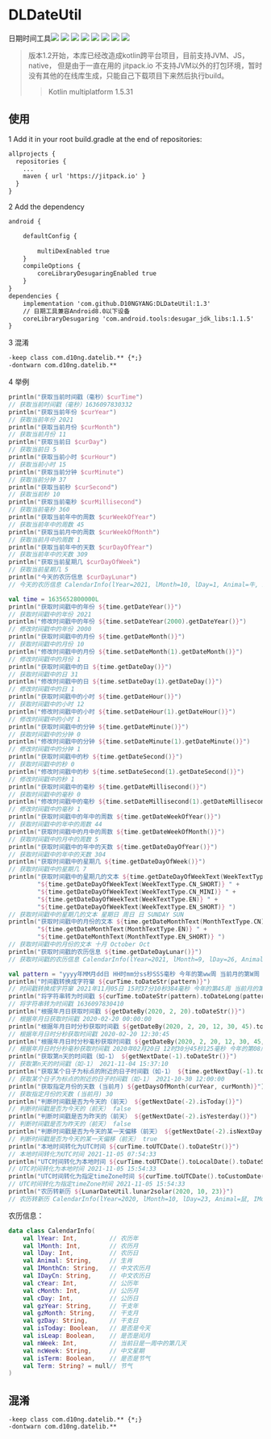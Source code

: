 # DLDateUtil
日期时间工具[![](https://jitpack.io/v/D10NGYANG/DLDateUtil.svg)](https://jitpack.io/#D10NGYANG/DLDateUtil)
![](https://camo.githubusercontent.com/b1d9ad56ab51c4ad1417e9a5ad2a8fe63bcc4755e584ec7defef83755c23f923/687474703a2f2f696d672e736869656c64732e696f2f62616467652f706c6174666f726d2d616e64726f69642d3645444238442e7376673f7374796c653d666c6174)
![](https://camo.githubusercontent.com/1fec6f0d044c5e1d73656bfceed9a78fd4121b17e82a2705d2a47f6fd1f0e3e5/687474703a2f2f696d672e736869656c64732e696f2f62616467652f706c6174666f726d2d696f732d4344434443442e7376673f7374796c653d666c6174)
![](https://camo.githubusercontent.com/700f5dcd442fd835875568c038ae5cd53518c80ae5a0cf12c7c5cf4743b5225b/687474703a2f2f696d672e736869656c64732e696f2f62616467652f706c6174666f726d2d6a766d2d4442343133442e7376673f7374796c653d666c6174)
![](https://camo.githubusercontent.com/3e0a143e39915184b54b60a2ecedec75e801f396d34b5b366c94ec3604f7e6bd/687474703a2f2f696d672e736869656c64732e696f2f62616467652f706c6174666f726d2d6a732d4638444235442e7376673f7374796c653d666c6174)
![](https://camo.githubusercontent.com/1b8313498db244646b38a4480186ae2b25464e5e8d71a1920c52b2be5212b909/687474703a2f2f696d672e736869656c64732e696f2f62616467652f706c6174666f726d2d6d61636f732d3131313131312e7376673f7374796c653d666c6174)
![](https://camo.githubusercontent.com/01bd13daf3ea3068952f50840e3f36a305803cc248af08f084cb9e37df78123d/687474703a2f2f696d672e736869656c64732e696f2f62616467652f706c6174666f726d2d77696e646f77732d3444373643442e7376673f7374796c653d666c6174)
![](https://camo.githubusercontent.com/a2c518ecf30b2c88dd6af8bbc5281b6014686b916368e6197ef2a5e1dda7adb4/687474703a2f2f696d672e736869656c64732e696f2f62616467652f706c6174666f726d2d6c696e75782d3244334636432e7376673f7374796c653d666c6174)

> 版本1.2开始，本库已经改造成kotlin跨平台项目，目前支持JVM、JS，native，
> 但是由于一直在用的 jitpack.io 不支持JVM以外的打包环境，暂时没有其他的在线库生成，只能自己下载项目下来然后执行build。
> > Kotlin multiplatform 1.5.31

## 使用
1 Add it in your root build.gradle at the end of repositories:
```xml
allprojects {
  repositories {
    ...
    maven { url 'https://jitpack.io' }
  }
}
```
2 Add the dependency
```xml
android {

    defaultConfig {
    
        multiDexEnabled true
    }
    compileOptions {
        coreLibraryDesugaringEnabled true
    }
}
dependencies {
    implementation 'com.github.D10NGYANG:DLDateUtil:1.3'
    // 日期工具兼容Android8.0以下设备
    coreLibraryDesugaring 'com.android.tools:desugar_jdk_libs:1.1.5'
}
```
3 混淆
```xml
-keep class com.d10ng.datelib.** {*;}
-dontwarn com.d10ng.datelib.**
```

4 举例
```kotlin
println("获取当前时间戳（毫秒）$curTime")
// 获取当前时间戳（毫秒）1636097830332
println("获取当前年份 $curYear")
// 获取当前年份 2021
println("获取当前月份 $curMonth")
// 获取当前月份 11
println("获取当前日 $curDay")
// 获取当前日 5
println("获取当前小时 $curHour")
// 获取当前小时 15
println("获取当前分钟 $curMinute")
// 获取当前分钟 37
println("获取当前秒 $curSecond")
// 获取当前秒 10
println("获取当前毫秒 $curMillisecond")
// 获取当前毫秒 360
println("获取当前年中的周数 $curWeekOfYear")
// 获取当前年中的周数 45
println("获取当前月中的周数 $curWeekOfMonth")
// 获取当前月中的周数 1
println("获取当前年中的天数 $curDayOfYear")
// 获取当前年中的天数 309
println("获取当前星期几 $curDayOfWeek")
// 获取当前星期几 5
println("今天的农历信息 $curDayLunar")
// 今天的农历信息 CalendarInfo(lYear=2021, lMonth=10, lDay=1, Animal=牛, IMonthCn=十月, IDayCn=初一, cYear=2021, cMonth=11, cDay=5, gzYear=辛丑, gzMonth=戊戌, gzDay=丁巳, isToday=true, isLeap=false, nWeek=5, ncWeek=星期五, isTerm=false, Term=null)

val time = 1635652800000L
println("获取时间戳中的年份 ${time.getDateYear()}")
// 获取时间戳中的年份 2021
println("修改时间戳中的年份 ${time.setDateYear(2000).getDateYear()}")
// 修改时间戳中的年份 2000
println("获取时间戳中的月份 ${time.getDateMonth()}")
// 获取时间戳中的月份 10
println("修改时间戳中的月份 ${time.setDateMonth(1).getDateMonth()}")
// 修改时间戳中的月份 1
println("获取时间戳中的日 ${time.getDateDay()}")
// 获取时间戳中的日 31
println("修改时间戳中的日 ${time.setDateDay(1).getDateDay()}")
// 修改时间戳中的日 1
println("获取时间戳中的小时 ${time.getDateHour()}")
// 获取时间戳中的小时 12
println("修改时间戳中的小时 ${time.setDateHour(1).getDateHour()}")
// 修改时间戳中的小时 1
println("获取时间戳中的分钟 ${time.getDateMinute()}")
// 获取时间戳中的分钟 0
println("修改时间戳中的分钟 ${time.setDateMinute(1).getDateMinute()}")
// 修改时间戳中的分钟 1
println("获取时间戳中的秒 ${time.getDateSecond()}")
// 获取时间戳中的秒 0
println("修改时间戳中的秒 ${time.setDateSecond(1).getDateSecond()}")
// 修改时间戳中的秒 1
println("获取时间戳中的毫秒 ${time.getDateMillisecond()}")
// 获取时间戳中的毫秒 0
println("修改时间戳中的毫秒 ${time.setDateMillisecond(1).getDateMillisecond()}")
// 修改时间戳中的毫秒 1
println("获取时间戳中的年中的周数 ${time.getDateWeekOfYear()}")
// 获取时间戳中的年中的周数 44
println("获取时间戳中的月中的周数 ${time.getDateWeekOfMonth()}")
// 获取时间戳中的月中的周数 5
println("获取时间戳中的年中的天数 ${time.getDateDayOfYear()}")
// 获取时间戳中的年中的天数 304
println("获取时间戳中的星期几 ${time.getDateDayOfWeek()}")
// 获取时间戳中的星期几 7
println("获取时间戳中的星期几的文本 ${time.getDateDayOfWeekText(WeekTextType.CN)} " +
        "${time.getDateDayOfWeekText(WeekTextType.CN_SHORT)} " +
        "${time.getDateDayOfWeekText(WeekTextType.CN_MINI)} " +
        "${time.getDateDayOfWeekText(WeekTextType.EN)} " +
        "${time.getDateDayOfWeekText(WeekTextType.EN_SHORT)} ")
// 获取时间戳中的星期几的文本 星期日 周日 日 SUNDAY SUN
println("获取时间戳中的月份的文本 ${time.getDateMonthText(MonthTextType.CN)} " +
        "${time.getDateMonthText(MonthTextType.EN)} " +
        "${time.getDateMonthText(MonthTextType.EN_SHORT)} ")
// 获取时间戳中的月份的文本 十月 October Oct
println("获取时间戳的农历信息 ${time.getDateDayLunar()}")
// 获取时间戳的农历信息 CalendarInfo(lYear=2021, lMonth=9, lDay=26, Animal=牛, IMonthCn=九月, IDayCn=廿六, cYear=2021, cMonth=10, cDay=31, gzYear=辛丑, gzMonth=戊戌, gzDay=壬子, isToday=false, isLeap=false, nWeek=7, ncWeek=星期日, isTerm=false, Term=null)

val pattern = "yyyy年MM月dd日 HH时mm分ss秒SSS毫秒 今年的第ww周 当前月的第W周 今年的第DDD天 星期E a hh"
println("时间戳转换成字符窜 ${curTime.toDateStr(pattern)}")
// 时间戳转换成字符窜 2021年11月05日 15时37分10秒384毫秒 今年的第45周 当前月的第1周 今年的第309天 星期5 PM 03
println("将字符串转为时间戳 ${curTime.toDateStr(pattern).toDateLong(pattern)}")
// 将字符串转为时间戳 1636097830410
println("根据年月日获取时间戳 ${getDateBy(2020, 2, 20).toDateStr()}")
// 根据年月日获取时间戳 2020-02-20 00:00:00
println("根据年月日时分秒获取时间戳 ${getDateBy(2020, 2, 20, 12, 30, 45).toDateStr()}")
// 根据年月日时分秒获取时间戳 2020-02-20 12:30:45
println("根据年月日时分秒毫秒获取时间戳 ${getDateBy(2020, 2, 20, 12, 30, 45, 125).toDateStr(pattern)}")
// 根据年月日时分秒毫秒获取时间戳 2020年02月20日 12时30分45秒125毫秒 今年的第08周 当前月的第3周 今年的第051天 星期4 AM 12
println("获取第n天的时间戳（如-1） ${getNextDate(-1).toDateStr()}")
// 获取第n天的时间戳（如-1） 2021-11-04 15:37:10
println("获取某个日子为标点的附近的日子时间戳（如-1） ${time.getNextDay(-1).toDateStr()}")
// 获取某个日子为标点的附近的日子时间戳（如-1） 2021-10-30 12:00:00
println("获取指定月份的天数 (当前月) ${getDaysOfMonth(curYear, curMonth)}")
// 获取指定月份的天数 (当前月) 30
println("判断时间戳是否为今天的（前天） ${getNextDate(-2).isToday()}")
// 判断时间戳是否为今天的（前天） false
println("判断时间戳是否为昨天的（前天） ${getNextDate(-2).isYesterday()}")
// 判断时间戳是否为昨天的（前天） false
println("判断时间戳是否为今天的某一天偏移（前天） ${getNextDate(-2).isNextDay(-2)}")
// 判断时间戳是否为今天的某一天偏移（前天） true
println("本地时间转化为UTC时间 ${curTime.toUTCDate().toDateStr()}")
// 本地时间转化为UTC时间 2021-11-05 07:54:33
println("UTC时间转化为本地时间 ${curTime.toUTCDate().toLocalDate().toDateStr()}")
// UTC时间转化为本地时间 2021-11-05 15:54:33
println("UTC时间转化为指定timeZone时间 ${curTime.toUTCDate().toCustomDate(+8).toDateStr()}")
// UTC时间转化为指定timeZone时间 2021-11-05 15:54:33
println("农历转新历 ${LunarDateUtil.lunar2solar(2020, 10, 23)}")
// 农历转新历 CalendarInfo(lYear=2020, lMonth=10, lDay=23, Animal=鼠, IMonthCn=十月, IDayCn=廿三, cYear=2020, cMonth=12, cDay=7, gzYear=庚子, gzMonth=戊子, gzDay=甲申, isToday=false, isLeap=false, nWeek=1, ncWeek=星期一, isTerm=true, Term=大雪)

```

农历信息：
```kotlin
data class CalendarInfo(
    val lYear: Int,         // 农历年
    val lMonth: Int,        // 农历月
    val lDay: Int,          // 农历日
    val Animal: String,     // 生肖
    val IMonthCn: String,   // 中文农历月
    val IDayCn: String,     // 中文农历日
    val cYear: Int,         // 公历年
    val cMonth: Int,        // 公历月
    val cDay: Int,          // 公历日
    val gzYear: String,     // 干支年
    val gzMonth: String,    // 干支月
    val gzDay: String,      // 干支日
    val isToday: Boolean,   // 是否是今天
    val isLeap: Boolean,    // 是否是闰月
    val nWeek: Int,         // 当前日是一周中的第几天
    val ncWeek: String,     // 中文星期
    val isTerm: Boolean,    // 是否是节气
    val Term: String? = null// 节气
)
```
## 混淆
```properties
-keep class com.d10ng.datelib.** {*;}
-dontwarn com.d10ng.datelib.**
```
